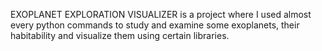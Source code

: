 EXOPLANET EXPLORATION VISUALIZER is a project where I used almost every python commands to study and examine some exoplanets, their habitability and visualize them using certain libraries.
